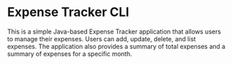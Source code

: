 # Expense Tracker CLI
 This is a simple Java-based Expense Tracker application that allows users to manage their expenses. Users can add, update, delete, and list expenses. The application also provides a summary of total expenses and a summary of expenses for a specific month. 
